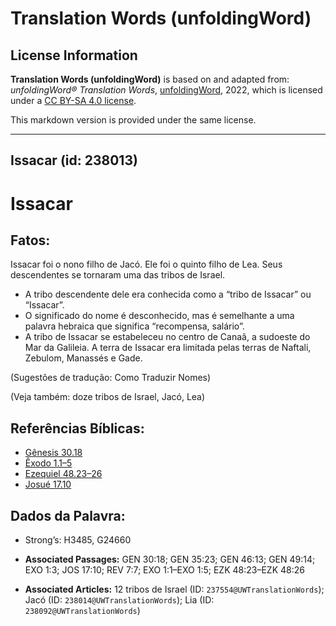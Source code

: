 # Translation Words (unfoldingWord)

## License Information

**Translation Words (unfoldingWord)** is based on and adapted from: _unfoldingWord® Translation Words_, [unfoldingWord](https://unfoldingword.org/utw), 2022, which is licensed under a [CC BY-SA 4.0 license](https://creativecommons.org/licenses/by-sa/4.0/legalcode.en).

This markdown version is provided under the same license.



--------------------------------

## Issacar (id: 238013)

Issacar
=======

Fatos:
------

Issacar foi o nono filho de Jacó. Ele foi o quinto filho de Lea. Seus descendentes se tornaram uma das tribos de Israel.

* A tribo descendente dele era conhecida como a “tribo de Issacar” ou “Issacar”.
* O significado do nome é desconhecido, mas é semelhante a uma palavra hebraica que significa “recompensa, salário”.
* A tribo de Issacar se estabeleceu no centro de Canaã, a sudoeste do Mar da Galileia. A terra de Issacar era limitada pelas terras de Naftali, Zebulom, Manassés e Gade.

(Sugestões de tradução: Como Traduzir Nomes)

(Veja também: doze tribos de Israel, Jacó, Lea)

Referências Bíblicas:
---------------------

* [Gênesis 30\.18](https://ref.ly/Gen30:18)
* [Êxodo 1\.1–5](https://ref.ly/Exod1:1-Exod1:5)
* [Ezequiel 48\.23–26](https://ref.ly/Ezek48:23-Ezek48:26)
* [Josué 17\.10](https://ref.ly/Josh17:10)

Dados da Palavra:
-----------------

* Strong’s: H3485, G24660

* **Associated Passages:** GEN 30:18; GEN 35:23; GEN 46:13; GEN 49:14; EXO 1:3; JOS 17:10; REV 7:7; EXO 1:1–EXO 1:5; EZK 48:23–EZK 48:26
* **Associated Articles:** 12 tribos de Israel (ID: `237554@UWTranslationWords`); Jacó (ID: `238014@UWTranslationWords`); Lia (ID: `238092@UWTranslationWords`)

